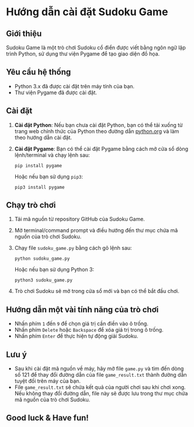 # Hướng dẫn cài đặt Sudoku Game

## Giới thiệu

Sudoku Game là một trò chơi Sudoku cổ điển được viết bằng ngôn ngữ lập trình Python, sử dụng thư viện Pygame để tạo giao diện đồ họa.

## Yêu cầu hệ thống

- Python 3.x đã được cài đặt trên máy tính của bạn.
- Thư viện Pygame đã được cài đặt.

## Cài đặt

1. **Cài đặt Python**: Nếu bạn chưa cài đặt Python, bạn có thể tải xuống từ trang web chính thức của Python theo đường dẫn [python.org](https://www.python.org/downloads/) và làm theo hướng dẫn cài đặt.
2. **Cài đặt Pygame**: Bạn có thể cài đặt Pygame bằng cách mở cửa sổ dòng lệnh/terminal và chạy lệnh sau:

   ```
   pip install pygame
   ```

   Hoặc nếu bạn sử dụng `pip3`:

   ```
   pip3 install pygame
   ```

## Chạy trò chơi

1. Tải mã nguồn từ repository GitHub của Sudoku Game.
2. Mở terminal/command prompt và điều hướng đến thư mục chứa mã nguồn của trò chơi Sudoku.
3. Chạy file `sudoku_game.py` bằng cách gõ lệnh sau:

   ```
   python sudoku_game.py
   ```

   Hoặc nếu bạn sử dụng Python 3:

   ```
   python3 sudoku_game.py
   ```

4. Trò chơi Sudoku sẽ mở trong cửa sổ mới và bạn có thể bắt đầu chơi.

## Hướng dẫn một vài tính năng của trò chơi

- Nhấn phím `1` đến `9` để chọn giá trị cần điền vào ô trống.
- Nhấn phím `Delete` hoặc `Backspace` để xóa giá trị trong ô trống.
- Nhấn phím `Enter` để thực hiện tự động giải Sudoku.

## Lưu ý

- Sau khi cài đặt mã nguồn về máy, hãy mở file `game.py` và tìm đến dòng số 121 để thay đổi đường dẫn của file `game_result.txt` thành đường dẫn tuyệt đối trên máy của bạn.
- File `game_result.txt` sẽ chứa kết quả của người chơi sau khi chơi xong. Nếu không thay đổi đường dẫn, file này sẽ được lưu trong thư mục chứa mã nguồn của trò chơi Sudoku.

## Good luck & Have fun!
